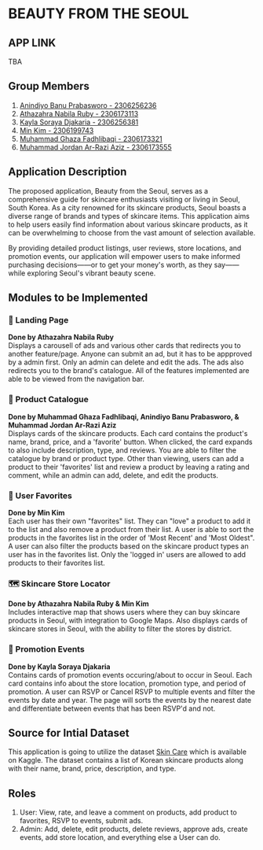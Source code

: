 # BEAUTY FROM THE SEOUL
## APP LINK
TBA
## Group Members
1. [Anindiyo Banu Prabasworo - 2306256236](https://github.com/skibidiyo)
2. [Athazahra Nabila Ruby - 2306173113](https://github.com/thataruby)
3. [Kayla Soraya Djakaria - 2306256381](https://github.com/luticakep)
4. [Min Kim - 2306199743](https://github.com/wuyu0107)
5. [Muhammad Ghaza Fadhlibaqi - 2306173321](https://github.com/GhazaFadhlilbaqi)
6. [Muhammad Jordan Ar-Razi Aziz - 2306173555](https://github.com/jordanaziz18)

## Application Description
The proposed application, Beauty from the Seoul, serves as a comprehensive guide for skincare enthusiasts visiting or living in Seoul, South Korea. As a city renowned for its skincare products, Seoul boasts a diverse range of brands and types of skincare items. This application aims to help users easily find information about various skincare products, as it can be overwhelming to choose from the vast amount of selection available.

By providing detailed product listings, user reviews, store locations, and promotion events, our application will empower users to make informed purchasing decisions——or to get your money's worth, as they say——while exploring Seoul's vibrant beauty scene.

## Modules to be Implemented
### 📜 Landing Page
**Done by Athazahra Nabila Ruby**  
Displays a carousell of ads and various other cards that redirects you to another feature/page. Anyone can submit an ad, but it has to be appproved by a admin first. Only an admin can delete and edit the ads. The ads also redirects you to the brand's catalogue. All of the features implemented are able to be viewed from the navigation bar.

### 🧼 Product Catalogue  
**Done by Muhammad Ghaza Fadhlibaqi, Anindiyo Banu Prabasworo, & Muhammad Jordan Ar-Razi Aziz**  
Displays cards of the skincare products. Each card contains the product's name, brand, price, and a 'favorite' button. When clicked, the card expands to also include description, type, and reviews. You are able to filter the catalogue by brand or product type. Other than viewing, users can add a product to their 'favorites' list and review a product by leaving a rating and comment, while an admin can add, delete, and edit the products.

### 💌 User Favorites  
**Done by Min Kim**  
Each user has their own "favorites" list. They can "love" a product to add it to the list and also remove a product from their list. A user is able to sort the products in the favorites list in the order of 'Most Recent' and 'Most Oldest". A user can also filter the products based on the skincare product types an user has in the favorites list. Only the 'logged in' users are allowed to add products to their favorites list. 

### 🗺️ Skincare Store Locator
**Done by Athazahra Nabila Ruby & Min Kim**  
Includes interactive map that shows users where they can buy skincare products in Seoul, with integration to Google Maps. Also displays cards of skincare stores in Seoul, with the ability to filter the stores by district.

### 📆 Promotion Events
**Done by Kayla Soraya Djakaria**  
Contains cards of promotion events occuring/about to occur in Seoul. Each card contains info about the store location, promotion type, and period of promotion. A user can RSVP or Cancel RSVP to multiple events and filter the events by date and year. The page will sorts the events by the nearest date and differentiate between events that has been RSVP'd and not.

## Source for Intial Dataset
This application is going to utilize the dataset [Skin Care](https://www.kaggle.com/datasets/taniadh/skin-care?resource=download) which is available on Kaggle. The dataset contains a list of Korean skincare products along with their name, brand, price, description, and type.

## Roles
1. User: View, rate, and leave a comment on products, add product to favorites, RSVP to events, submit ads.
2. Admin: Add, delete, edit products, delete reviews, approve ads, create events, add store location, and everything else a User can do.